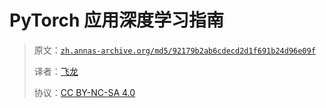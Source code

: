 # PyTorch 应用深度学习指南

> 原文：[`zh.annas-archive.org/md5/92179b2ab6cdecd2d1f691b24d96e09f`](https://zh.annas-archive.org/md5/92179b2ab6cdecd2d1f691b24d96e09f)
> 
> 译者：[飞龙](https://github.com/wizardforcel)
> 
> 协议：[CC BY-NC-SA 4.0](http://creativecommons.org/licenses/by-nc-sa/4.0/)